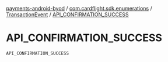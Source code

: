[payments-android-byod](../../index.md) / [com.cardflight.sdk.enumerations](../index.md) / [TransactionEvent](index.md) / [API_CONFIRMATION_SUCCESS](./-a-p-i_-c-o-n-f-i-r-m-a-t-i-o-n_-s-u-c-c-e-s-s.md)

# API_CONFIRMATION_SUCCESS

`API_CONFIRMATION_SUCCESS`